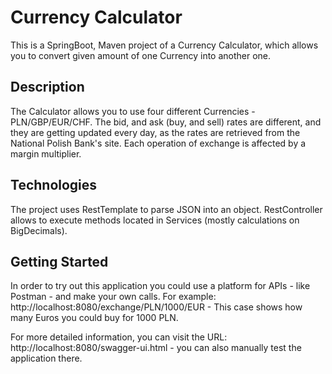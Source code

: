 # Currency Calculator

This is a SpringBoot, Maven project of a Currency Calculator, which allows you to convert given amount of one Currency
into another one.


## Description
The Calculator allows you to use four different Currencies - PLN/GBP/EUR/CHF.
The bid, and ask (buy, and sell) rates are different, and they are getting updated every day, as the rates are 
retrieved from the National Polish Bank's site. Each operation of exchange is affected by a margin multiplier.



## Technologies
The project uses RestTemplate to parse JSON into an object. RestController allows to execute methods located in
Services (mostly calculations on BigDecimals).


## Getting Started
In order to try out this application you could use a platform for APIs - like Postman - and make your own calls. 
For example: http://localhost:8080/exchange/PLN/1000/EUR - This case shows how many Euros you could buy for 1000 PLN.


For more detailed information, you can visit the URL: http://localhost:8080/swagger-ui.html - you can also manually
test the application there.
